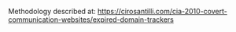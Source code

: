 Methodology described at: https://cirosantilli.com/cia-2010-covert-communication-websites/expired-domain-trackers
